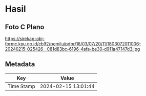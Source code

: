 # Hasil

## Foto C Plano

https://sirekap-obj-formc.kpu.go.id/cb92/pemilu/pdpr/18/03/07/20/11/1803072011006-20240215-025426--081d83bc-6196-4afa-be30-d911a47147d3.jpg


## Metadata

| Key        | Value               |
| ---------- | ------------------- |
| Time Stamp | 2024-02-15 13:01:44 |



